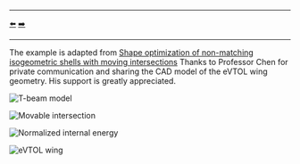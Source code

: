 ***
[⬅️](../007/README.md "Previous example")
[➡️](../009/README.md "Next example")
***

The example is adapted from [Shape optimization of non-matching isogeometric shells with moving intersections](https://arxiv.org/abs/2407.00185)
Thanks to Professor Chen for private communication and sharing the CAD model of the eVTOL wing geometry. His support is greatly appreciated.

![T-beam model](T_shape_beam_boundary_conditions_pressure_load.png "T-beam")

![Movable intersection](movable_intersection.gif "Movable intersection")

![Normalized internal energy](Internal_energy.png)

![eVTOL wing](eVTOL_wing.png "eVTOL wing model") 

